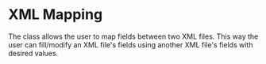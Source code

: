# XML Mapping

The <Map> class allows the user to map fields between two XML files. This way the user can fill/modify an XML file's fields using another XML file's fields with desired values.
